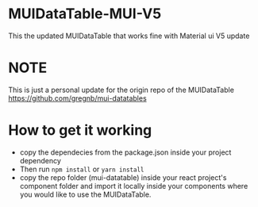 # MUIDataTable-MUI-V5
This the updated MUIDataTable that works fine with Material ui V5 update
# NOTE
This is just a personal update for the origin repo of the MUIDataTable https://github.com/gregnb/mui-datatables
# How to get it working
- copy the dependecies from the package.json inside your project dependency
- Then run <code>npm install</code> or <code>yarn install</code>
- copy the repo folder (mui-datatable) inside your react project's component folder and import it locally inside your components where you would like to use the MUIDataTable.
